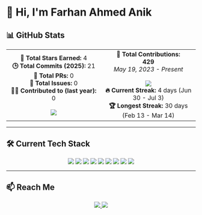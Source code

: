 # 👋 Hi, I'm Farhan Ahmed Anik

## 📊 GitHub Stats

<div align="center">
  
  <table>
    <tr>
      <td align="center" style="width: 50%;">
        <b>🌟 Total Stars Earned:</b> 4<br/>
        <b>🕒 Total Commits (2025):</b> 21<br/>
        <b>🔗 Total PRs:</b> 0<br/>
        <b>🐛 Total Issues:</b> 0<br/>
        <b>🧑‍💻 Contributed to (last year):</b> 0<br/><br/>
        <img src="https://github-readme-stats.vercel.app/api?username=farhanahmedanik59&show_icons=true&theme=tokyonight&hide_title=true&count_private=true&hide=prs,issues"/>
      </td>
      <td align="center" style="width: 50%;">
        <b>🔁 Total Contributions:</b><br/>
        <b>429</b><br/>
        <i>May 19, 2023 - Present</i><br/><br/>
        <img src="https://github-readme-streak-stats.herokuapp.com/?user=farhanahmedanik59&theme=tokyonight&hide_border=true"/>
        <br/>
        <b>🔥 Current Streak:</b> 4 days (Jun 30 - Jul 3)<br/>
        <b>🏆 Longest Streak:</b> 30 days (Feb 13 - Mar 14)
      </td>
    </tr>
  </table>

</div>

---

## 🛠️ Current Tech Stack

<div align="center">

<img src="https://img.shields.io/badge/Python-3670A0?style=for-the-badge&logo=python&logoColor=fff"/>
<img src="https://img.shields.io/badge/C%2B%2B-00599C?style=for-the-badge&logo=c%2B%2B&logoColor=white"/>
<img src="https://img.shields.io/badge/JavaScript-F7DF1E?style=for-the-badge&logo=javascript&logoColor=black"/>

<img src="https://img.shields.io/badge/HTML5-E34F26?style=for-the-badge&logo=html5&logoColor=white"/>
<img src="https://img.shields.io/badge/CSS3-1572B6?style=for-the-badge&logo=css3&logoColor=white"/>
<img src="https://img.shields.io/badge/Bootstrap-7952B3?style=for-the-badge&logo=bootstrap&logoColor=white"/>

<img src="https://img.shields.io/badge/Git-F05032?style=for-the-badge&logo=git&logoColor=white"/>
<img src="https://img.shields.io/badge/GitHub-181717?style=for-the-badge&logo=github&logoColor=white"/>
<img src="https://img.shields.io/badge/VS%20Code-007ACC?style=for-the-badge&logo=visual-studio-code&logoColor=white"/>

</div>

---

## 📫 Reach Me

<div align="center">

<a href="https://facebook.com/farhanahmedanik59" target="_blank">
  <img src="https://img.shields.io/badge/Facebook-1877F2?style=for-the-badge&logo=facebook&logoColor=white"/>
</a>

<a href="https://linkedin.com/in/farhanahmedanik59" target="_blank">
  <img src="https://img.shields.io/badge/LinkedIn-0A66C2?style=for-the-badge&logo=linkedin&logoColor=white"/>
</a>

</div>
